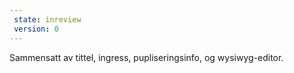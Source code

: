 ```yaml
---
 state: inreview
 version: 0
---
```

Sammensatt av tittel, ingress, pupliseringsinfo, og wysiwyg-editor.
